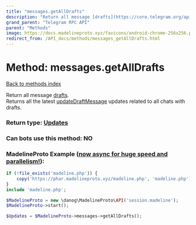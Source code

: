 ```yaml
---
title: "messages.getAllDrafts"
description: "Return all message [drafts](https://core.telegram.org/api/drafts).  "
grand_parent: "Telegram RPC API"
parent: "Methods"
image: https://docs.madelineproto.xyz/favicons/android-chrome-256x256.png
redirect_from: /API_docs/methods/messages_getAllDrafts.html
---
```

# Method: messages.getAllDrafts
[Back to methods index](index.html)



Return all message [drafts](https://core.telegram.org/api/drafts).  
Returns all the latest [updateDraftMessage](../constructors/updateDraftMessage.html) updates related to all chats with drafts.



### Return type: [Updates](/API_docs/types/Updates.html)

### Can bots use this method: **NO**


### MadelineProto Example ([now async for huge speed and parallelism!](https://docs.madelineproto.xyz/docs/ASYNC.html)):


```php
if (!file_exists('madeline.php')) {
    copy('https://phar.madelineproto.xyz/madeline.php', 'madeline.php');
}
include 'madeline.php';

$MadelineProto = new \danog\MadelineProto\API('session.madeline');
$MadelineProto->start();

$Updates = $MadelineProto->messages->getAllDrafts();
```

